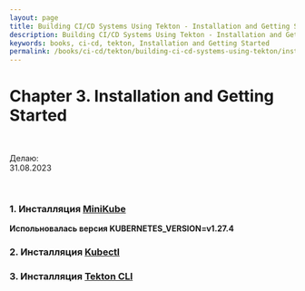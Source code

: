 ```yaml
---
layout: page
title: Building CI/CD Systems Using Tekton - Installation and Getting Started
description: Building CI/CD Systems Using Tekton - Installation and Getting Started
keywords: books, ci-cd, tekton, Installation and Getting Started
permalink: /books/ci-cd/tekton/building-ci-cd-systems-using-tekton/installation-and-getting-started/
---
```


# Chapter 3. Installation and Getting Started

<br/>

Делаю:  
31.08.2023

<br/>

### 1. Инсталляция [MiniKube](/tools/containers/kubernetes/minikube/setup/)

**Испольновалась версия KUBERNETES_VERSION=v1.27.4**

### 2. Инсталляция [Kubectl](/tools/containers/kubernetes/tools/kubectl/)

### 3. Инсталляция [ Tekton CLI](/tools/containers/kubernetes/tools/ci-cd/tekton/)
